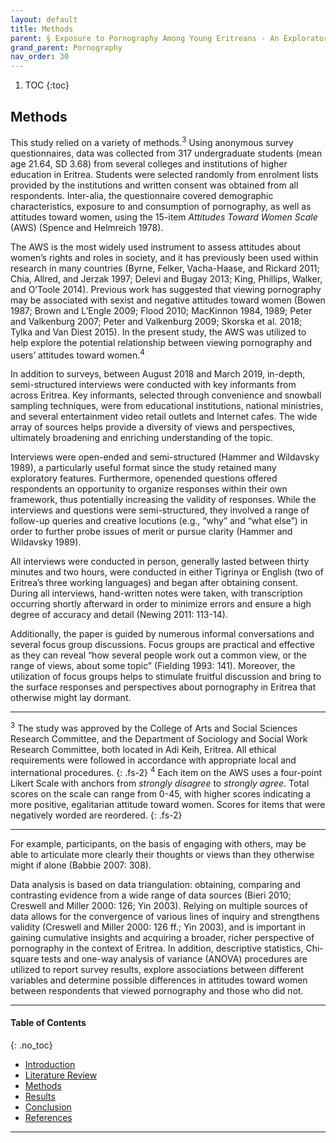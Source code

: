 ```yaml
---
layout: default
title: Methods
parent: § Exposure to Pornography Among Young Eritreans - An Exploratory Study  
grand_parent: Pornography 
nav_order: 30 
---
```

<style>
.dont-break-out {
  /* These are technically the same, but use both */
  overflow-wrap: break-word;
  word-wrap: break-word;

     -ms-word-break: break-all;
  /* This is the dangerous one in WebKit, as it breaks things wherever */
  word-break: break-all;
  /* Instead use this non-standard one: */
  word-break: break-word;
}

.youtube-container {
    position: relative;
    width: 100%;
    height: 0;
    padding-bottom: 56.25%;
}
.youtube-video {
    position: absolute;
    top: 0;
    left: 0;
    width: 100%;
    height: 100%;
}

</style>

<div class="dont-break-out" markdown="1">

1. TOC
{:toc}

## Methods
This study relied on a variety of methods.<sup>3</sup> Using anonymous survey questionnaires, data was collected from 317 undergraduate students (mean age 21.64, SD 3.68) from several colleges and institutions of higher education in Eritrea. Students were selected randomly from enrolment lists provided by the institutions and written consent was obtained from all respondents. Inter-alia, the questionnaire covered demographic characteristics, exposure to and consumption of pornography, as well as attitudes toward women, using the 15-item *Attitudes Toward Women Scale* (AWS) (Spence and Helmreich 1978).

The AWS is the most widely used instrument to assess attitudes about women’s rights and roles in society, and it has previously been used within research in many countries (Byrne, Felker, Vacha-Haase, and Rickard 2011; Chia, Allred, and Jerzak 1997; Delevi and Bugay 2013; King, Phillips, Walker, and O’Toole 2014). Previous work has suggested that viewing pornography may be associated with sexist and negative attitudes toward women (Bowen 1987; Brown and L’Engle 2009; Flood 2010; MacKinnon 1984, 1989; Peter and Valkenburg 2007; Peter and Valkenburg 2009; Skorska et al. 2018; Tylka and Van Diest 2015). In the present study, the AWS was utilized to help explore the potential relationship between viewing pornography and users’ attitudes toward women.<sup>4</sup>

In addition to surveys, between August 2018 and March 2019, in-depth, semi-structured interviews were conducted with key informants from across Eritrea. Key informants, selected through convenience and snowball sampling techniques, were from educational institutions, national ministries, and several entertainment video retail outlets and Internet cafes. The wide array of sources helps provide a diversity of views and perspectives, ultimately broadening and enriching understanding of the topic.

Interviews were open-ended and semi-structured (Hammer and Wildavsky 1989), a particularly useful format since the study retained many exploratory features. Furthermore, openended questions offered respondents an opportunity to organize responses within their own framework, thus potentially increasing the validity of responses. While the interviews and questions were semi-structured, they involved a range of follow-up queries and creative locutions (e.g., “why” and “what else”) in order to further probe issues of merit or pursue clarity (Hammer and Wildavsky 1989).

All interviews were conducted in person, generally lasted between thirty minutes and two hours, were conducted in either Tigrinya or English (two of Eritrea’s three working languages) and began after obtaining consent. During all interviews, hand-written notes were taken, with transcription occurring shortly afterward in order to minimize errors and ensure a high degree of accuracy and detail (Newing 2011: 113-14).

Additionally, the paper is guided by numerous informal conversations and several focus group discussions. Focus groups are practical and effective as they can reveal “how several people work out a common view, or the range of views, about some topic” (Fielding 1993: 141). Moreover, the utilization of focus groups helps to stimulate fruitful discussion and bring to the surface responses and perspectives about pornography in Eritrea that otherwise might lay dormant.

***
<sup>3</sup> The study was approved by the College of Arts and Social Sciences Research Committee, and the Department of Sociology and Social Work Research Committee, both located in Adi Keih, Eritrea. All ethical requirements were followed in accordance with appropriate local and international procedures. 
{: .fs-2}
<sup>4</sup> Each item on the AWS uses a four-point Likert Scale with anchors from *strongly disagree* to *strongly agree*. Total scores on the scale can range from 0-45, with higher scores indicating a more positive, egalitarian attitude toward women. Scores for items that were negatively worded are reordered.
{: .fs-2}
***

For example, participants, on the basis of engaging with others, may be able to articulate more clearly their thoughts or views than they otherwise might if alone (Babbie 2007: 308).

Data analysis is based on data triangulation: obtaining, comparing and contrasting evidence from a wide range of data sources (Bieri 2010; Creswell and Miller 2000: 126; Yin 2003). Relying on multiple sources of data allows for the convergence of various lines of inquiry and strengthens validity (Creswell and Miller 2000: 126 ff.; Yin 2003), and is important in gaining cumulative insights and acquiring a broader, richer perspective of pornography in the context of Eritrea. In addition, descriptive statistics, Chi-square tests and one-way analysis of variance (ANOVA) procedures are utilized to report survey results, explore associations between different variables and determine possible differences in attitudes toward women between respondents that viewed pornography and those who did not.

***

#### Table of Contents
{: .no_toc}

<ul><li> <a href="/docs/pornography/Exposure-to-Pornography-Among-Young-Eritreans-An-Exploratory-Study-1/">Introduction</a></li><li> <a href="/docs/pornography/Exposure-to-Pornography-Among-Young-Eritreans-An-Exploratory-Study-2/">Literature Review</a></li><li> <a href="/docs/pornography/Exposure-to-Pornography-Among-Young-Eritreans-An-Exploratory-Study-3/">Methods</a></li><li> <a href="/docs/pornography/Exposure-to-Pornography-Among-Young-Eritreans-An-Exploratory-Study-4/">Results</a></li><li> <a href="/docs/pornography/Exposure-to-Pornography-Among-Young-Eritreans-An-Exploratory-Study-5/">Conclusion</a></li><li> <a href="/docs/pornography/Exposure-to-Pornography-Among-Young-Eritreans-An-Exploratory-Study-6/">References</a></li></ul>

***

</div>

